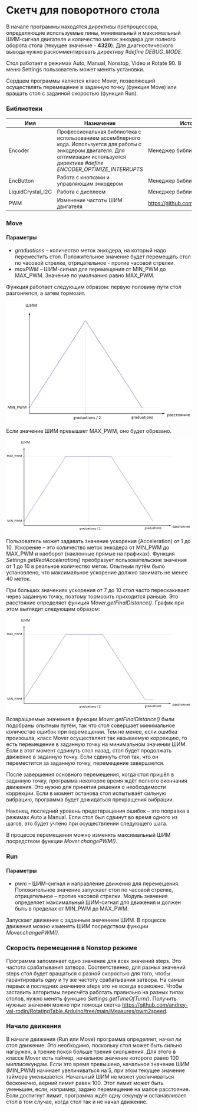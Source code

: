 # Скетч для поворотного стола
В начале программы находятся директивы препроцессора, определяющие используемые пины, минимальный и максимальный ШИМ-сигнал двигателя и количество меток энкодера для полного оборота стола (текущее значение - **4320**). Для диагностического вывода нужно раскомментировать директиву *#define DEBUG_MODE*.

Стол работает в режимах Auto, Manual, Nonstop, Video и Rotate 90. В меню Settings пользователь может менять установки.

Сердцем программы является класс Mover, позволяющий осуществлять перемещение в заданную точку (функция Move) или вращать стол с заданной скоростью (функция Run).
### Библиотеки
|Имя|Назначение|Источник|
| ------------ | ------------ | ------------ |
|Encoder|Профессиональная библиотека с использованием ассемблерного кода. Используется для работы с энкодером двигателя. Для оптимизации используется директива *#define ENCODER_OPTIMIZE_INTERRUPTS*|Менеджер библиотек|
|EncButton|Работа с кнопками и управляющим энкодером|Менеджер библиотек|
|LiquidCrystal_I2C|Работа с дисплеем|Менеджер библиотек|
|PWM|Изменение частоты ШИМ двигателя|https://github.com/terryjmyers/PWM|
### Move
#### Параметры
- *graduations* – количество меток энкодера, на который надо переместить стол. Положительное значение будет перемещать стол по часовой стрелке, отрицательное - против часовой стрелки.
- *maxPWM* – ШИМ-сигнал для перемещения от MIN_PWM до MAX_PWM. Значение по умолчанию равно MAX_PWM.

Функция работает следующим образом: первую половину пути стол разгоняется, а затем тормозит.

![](https://raw.githubusercontent.com/andrey-val-rodin/RotatingTable.Arduino/main/Images/PWM1.png)

Если значение ШИМ превышает MAX_PWM, оно будет обрезано.

![](https://raw.githubusercontent.com/andrey-val-rodin/RotatingTable.Arduino/main/Images/PWM2.png)

Пользователь может задавать значение ускорения (Acceleration) от 1 до 10. Ускорение – это количество меток энкодера от MIN_PWM до MAX_PWM и наоборот (наклонные прямые на графиках). Функция *Settings.getRealAcceleration()* преобразует пользовательские значения от 1 до 10 в реальное количество меток. Опытным путём было установлено, что максимальное ускорение должно занимать не менее 40 меток.

При больших значениях ускорения от 7 до 10 стол часто перескакивает через заданную точку, поэтому тормозить приходится раньше. Это расстояние определяет функция *Mover.getFinalDistance()*. График при этом выглядит следующим образом:

![](https://raw.githubusercontent.com/andrey-val-rodin/RotatingTable.Arduino/main/Images/PWM3.png)

Возвращаемые значения в функции *Mover.getFinalDistance()* были подобраны опытным путём, так что стол совершает минимальное количество ошибок при перемещении. Тем не менее, если ошибка произошла, класс Mover осуществляет так называемую коррекцию, то есть перемещение в заданную точку на минимальном значении ШИМ. Если в этот момент сдвинуть стол назад, стол будет продолжать движение в заданную точку. Если сдвинуть стол так, что он переместится за заданную точку, перемещение завершается.

После завершения основного перемещения, когда стол пришёл в заданную точку, программа некоторое время ждёт полного окончания движения. Это нужно для принятия решения о необходимости коррекции. Если в момент останова стол испытывает сильную вибрацию, программа будет дожидаться прекращения вибрации.

Наконец, последний уровень предотвращения ошибок – это поправка в режимах Auto и Manual. Если стол был сдвинут во время одного из шагов, это будет учтено при осуществлении следующего шага.

В процессе перемещения можно изменять максимальный ШИМ посредством функции *Mover.changePWM()*.
### Run
#### Параметры
- *pwm* – ШИМ-сигнал и направление движения для перемещения. Положительное значение запускает стол по часовой стрелке, отрицательное – против часовой стрелки. Модуль значения определяет максимальный ШИМ-сигнал для движения и должен быть в пределах от MIN_PWM до MAX_PWM.

Запускает движение с заданным значением ШИМ. В процессе движения можно изменять ШИМ посредством функции *Mover.changePWM()*.

### Скорость перемещения в Nonstop режиме
Программа запоминает одно значение для всех значений steps. Это частота срабатывания затвора. Соответственно, для разных значений steps стол будет вращаться с разной скоростью для того, чтобы гарантировать одну и ту же частоту срабатывания затвора. На самых первых и последних значениях steps это не всегда возможно.
Чтобы заставить алгоритмы пересчёта работать правильно на разных типах столов, нужно менять функцию *Settings.getTimeOfTurn()*. Получить нужные значения можно при помощи скетча https://github.com/andrey-val-rodin/RotatingTable.Arduino/tree/main/Measures/pwm2speed.

### Начало движения
В начале движения (Run или Move) программа определяет, начал ли стол движение. Это необходимо, поскольку стол может быть сильно нагружен, а трение покоя больше трения скольжения. Для этого в классе Mover есть таймер, начальное значение которого равно 100 миллисекундам. Если это время превышено, начальное значение ШИМ (MIN_PWM) начинает увеличиваться на 5, при этом текущее значение таймера уменьшается.
Начальный ШИМ не может увеличиваться бесконечно, верний лимит равен 100. Этот лимит может быть уменьшен, если, например, задано перемещение на малое расстояние. Если достигнут лимит, программа ждёт одну секунду и останавливает стол в том случае, когда стол так и не начал движение.
